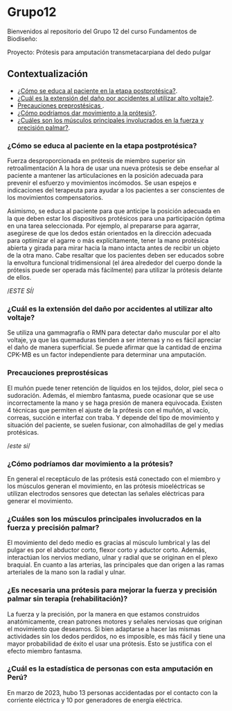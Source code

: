 # Grupo12
Bienvenidos al repositorio del Grupo 12 del curso Fundamentos de Biodiseño:

Proyecto: Prótesis para amputación transmetacarpiana del dedo pulgar 


## Contextualización

- [¿Cómo se educa al paciente en la etapa postprotésica?](#Cómo_se_educa_al_paciente_en_la_etapa_postprotésica).
- [¿Cuál es la extensión del daño por accidentes al utilizar alto voltaje?](#Cuál_es_la_extensión_del_daño_por_accidentes_al_utilizar_alto_voltaje).
- [Precauciones preprostésicas ](#Precauciones_preprostésicas).
- [¿Cómo podríamos dar movimiento a la prótesis?](#Cómo_podríamos_dar_movimiento_a_la_prótesis).
- [¿Cuáles son los músculos principales involucrados en la fuerza y precisión palmar?](#Cuáles_son_los_músculos_principales_involucrados_en_la_fuerza_y_precisión_palmar).


### ¿Cómo se educa al paciente en la etapa postprotésica?

Fuerza desproporcionada en prótesis de miembro superior sin retroalimentación
A la hora de usar una nueva prótesis se debe enseñar al paciente a mantener las articulaciones en la posición adecuada para prevenir el esfuerzo y movimientos incómodos. 
Se usan espejos e indicaciones del terapeuta para ayudar a los pacientes a ser conscientes de los movimientos compensatorios.

Asimismo, se educa al paciente para que anticipe la posición adecuada en la que deben estar los dispositivos protésicos para una participación óptima en una tarea seleccionada. 
Por ejemplo, al prepararse para agarrar, asegúrese de que los dedos están orientados en la dirección adecuada para optimizar el agarre o  más explícitamente, tener la mano protésica 
abierta y girada para mirar hacia la mano intacta antes de recibir un objeto de la otra mano.
Cabe resaltar que los pacientes deben ser educados sobre la envoltura funcional tridimensional (el área alrededor del cuerpo donde la prótesis puede ser operada más fácilmente) 
para utilizar la prótesis delante de ellos. 

/*ESTE SÍ*/
### ¿Cuál es la extensión del daño por accidentes al utilizar alto voltaje?
Se utiliza una gammagrafía o RMN para detectar daño muscular por el alto voltaje, ya que las quemaduras tienden a ser 
internas y no es fácil apreciar el daño de manera superficial. Se puede afirmar que la cantidad de enzima CPK-MB es un 
factor independiente para determinar una amputación.


### Precauciones preprostésicas 
El muñón puede tener retención de líquidos en los tejidos, dolor, piel seca o sudoración. Además, el miembro fantasma, puede
ocasionar que se use incorrectamente la mano y se haga presión de manera equivocada.
Existen 4 técnicas que permiten el ajuste de la prótesis con el muñón, al vacío, correas, succión e interfaz con traba.
Y depende del tipo de movimiento y situación del paciente, se suelen fusionar, con almohadillas de gel y medias protésicas. 


/*este si*/
### ¿Cómo podríamos dar movimiento a la prótesis?
En general el receptáculo de las prótesis está conectado con el miembro y los músculos generan el movimiento, en las 
prótesis mioeléctricas se utilizan electrodos sensores que detectan las señales eléctricas para generar el movimiento.

### ¿Cuáles son los músculos principales involucrados en la fuerza y precisión palmar? 
El movimiento del dedo medio es gracias al músculo lumbrical y las del pulgar es por el abductor corto, flexor corto 
y aductor corto. Además, interactúan los nervios mediano, ulnar y radial que se originan en el plexo braquial. En cuanto
a las arterias, las principales que dan origen a las ramas arteriales de la mano son la radial y ulnar. 

### ¿Es necesaria una prótesis para mejorar la fuerza y precisión palmar sin terapia (rehabilitación)? 
La fuerza y la precisión, por la manera en que estamos construidos anatómicamente, crean patrones motores y señales 
nerviosas que originan el movimiento que deseamos. Si bien adaptarse a hacer las mismas actividades sin los dedos perdidos, 
no es imposible, es más fácil y tiene una mayor probabilidad de éxito el usar una prótesis. Esto se justifica con el efecto 
miembro fantasma. 

### ¿Cuál es la estadística de personas con esta amputación en Perú?
En marzo de 2023, hubo 13 personas accidentadas por el contacto con la corriente eléctrica y 10 por generadores de energía eléctrica.




